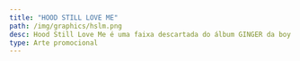 ```yaml
---
title: "HOOD STILL LOVE ME"
path: /img/graphics/hslm.png
desc: Hood Still Love Me é uma faixa descartada do álbum GINGER da boy band BROCKHAMPTON. Embora não tenha sido incluída na versão final do projeto, a música exemplifica o estilo único do grupo, misturando elementos de hip hop, R&B e letras introspectivas. A faixa poderia ter adicionado uma nova dimensão ao álbum, refletindo as experiências e emoções dos membros da banda. Como parte do processo criativo do BROCKHAMPTON, "Hood Still Love Me" é um testemunho da experimentação contínua e da evolução artística do coletivo.
type: Arte promocional
---
```


